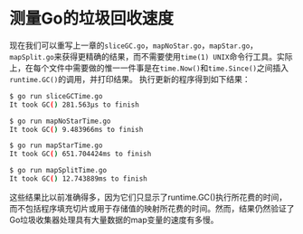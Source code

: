 # **测量Go的垃圾回收速度**

现在我们可以重写上一章的`sliceGC.go`，`mapNoStar.go`，`mapStar.go`， `mapSplit.go`来获得更精确的结果，而不需要使用`time(1) UNIX`命令行工具。实际上，在每个文件中需要做的惟一一件事是在`time.Now()`和`time.Since()`之间插入`runtime.GC()`的调用，并打印结果。
执行更新的程序得到如下结果：
```bash
$ go run sliceGCTime.go
It took GC() 281.563μs to finish

$ go run mapNoStarTime.go
It took GC() 9.483966ms to finish

$ go run mapStarTime.go
It took GC() 651.704424ms to finish

$ go run mapSplitTime.go
It took GC() 12.743889ms to finish
```
这些结果比以前准确得多，因为它们只显示了runtime.GC()执行所花费的时间，而不包括程序填充切片或用于存储值的映射所花费的时间。然而，结果仍然验证了Go垃圾收集器处理具有大量数据的map变量的速度有多慢。